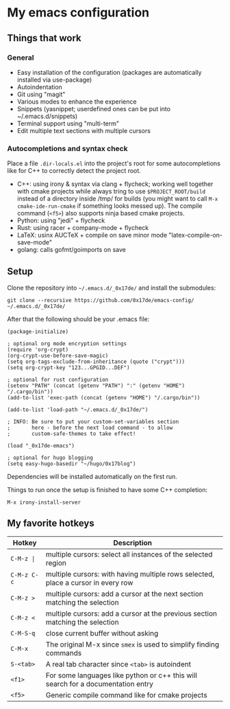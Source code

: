 # My emacs configuration

## Things that work

### General
- Easy installation of the configuration (packages are automatically installed via use-package)
- Autoindentation
- Git using "magit"
- Various modes to enhance the experience
- Snippets (yasnippet; userdefined ones can be put into ~/.emacs.d/snippets)
- Terminal support using "multi-term"
- Edit multiple text sections with multiple cursors

### Autocompletions and syntax check

Place a file `.dir-locals.el` into the project's root for some autocompletions like for C++ to correctly detect the project root.

- C++: using irony & syntax via clang + flycheck; working well together with cmake projects while always tring to use `$PROJECT_ROOT/build` instead of a directory inside /tmp/ for builds (you might want to call `M-x cmake-ide-run-cmake` if something looks messed up). The compile command (`<f5>`) also supports ninja based cmake projects.
- Python: using "jedi" + flycheck
- Rust: using racer + company-mode + flycheck
- LaTeX: usinx AUCTeX + compile on save minor mode "latex-compile-on-save-mode"
- golang: calls gofmt/goimports on save

## Setup

Clone the repository into `~/.emacs.d/_0x17de/` and install the submodules:
```
git clone --recursive https://github.com/0x17de/emacs-config/ ~/.emacs.d/_0x17de/
```

After that the following should be your .emacs file:

```
(package-initialize)

; optional org mode encryption settings
(require 'org-crypt)
(org-crypt-use-before-save-magic)
(setq org-tags-exclude-from-inheritance (quote ("crypt")))
(setq org-crypt-key "123...GPGID...DEF")

; optional for rust configuration
(setenv "PATH" (concat (getenv "PATH") ":" (getenv "HOME") "/.cargo/bin"))
(add-to-list 'exec-path (concat (getenv "HOME") "/.cargo/bin"))

(add-to-list 'load-path "~/.emacs.d/_0x17de/")

; INFO: Be sure to put your custom-set-variables section
;       here - before the next load command - to allow
;       custom-safe-themes to take effect!

(load "_0x17de-emacs")

; optional for hugo blogging
(setq easy-hugo-basedir "~/hugo/0x17blog")
```

Dependencies will be installed automatically on the first run.

Things to run once the setup is finished to have some C++ completion:
```
M-x irony-install-server
```

## My favorite hotkeys

| Hotkey      | Description                                                                       |
| ----------- | --------------------------------------------------------------------------------- |
| `C-M-z \|`  | multiple cursors: select all instances of the selected region                     |
| `C-M-z C-c` | multiple cursors: with having multiple rows selected, place a cursor in every row |
| `C-M-z >`   | multiple cursors: add a cursor at the next section matching the selection         |
| `C-M-z <`   | multiple cursors: add a cursor at the previous section matching the selection     |
| `C-M-S-q`   | close current buffer without asking                                               |
| `C-M-x`     | The original M-x since `smex` is used to simplify finding commands                |
| `S-<tab>`   | A real tab character since `<tab>` is autoindent                                  |
| `<f1>`      | For some languages like python or c++ this will search for a documentation entry  |
| `<f5>`      | Generic compile command like for cmake projects                                   |
